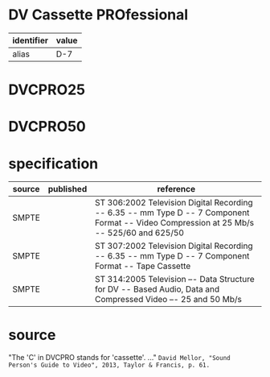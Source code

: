 # DV Cassette PROfessional
| identifier | value
| --------- | -----
| alias     | D-7

# DVCPRO25
# DVCPRO50

# specification
| source | published | reference
| ------ | --------- | ---------
| SMPTE  |           | ST 306:2002 Television Digital Recording -- 6.35 -- mm Type D -- 7 Component Format -- Video Compression at 25 Mb/s -- 525/60 and 625/50
| SMPTE  |           | ST 307:2002 Television Digital Recording -- 6.35 -- mm Type D -- 7 Component Format -- Tape Cassette
| SMPTE  |           | ST 314:2005 Television –- Data Structure for DV -- Based Audio, Data and Compressed Video –- 25 and 50 Mb/s

# source
"The 'C' in DVCPRO stands for 'cassette'. ..." `David Mellor, "Sound Person's Guide to Video", 2013, Taylor & Francis, p. 61.`
